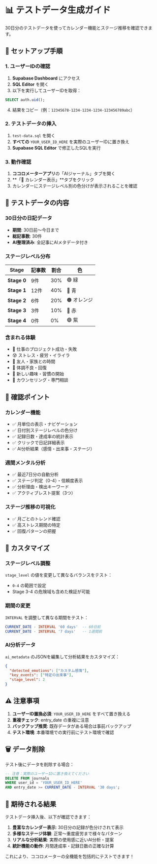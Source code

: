 # 📊 テストデータ生成ガイド

30日分のテストデータを使ってカレンダー機能とステージ推移を確認できます。

## 🚀 **セットアップ手順**

### **1. ユーザーIDの確認**
1. **Supabase Dashboard** にアクセス
2. **SQL Editor** を開く
3. 以下を実行してユーザーIDを取得：
```sql
SELECT auth.uid();
```
4. 結果をコピー（例：`12345678-1234-1234-1234-123456789abc`）

### **2. テストデータの挿入**
1. `test-data.sql` を開く
2. **すべての** `YOUR_USER_ID_HERE` を実際のユーザーIDに置き換え
3. **Supabase SQL Editor** で修正したSQLを実行

### **3. 動作確認**
1. **ココロメーターアプリ**の「AIジャーナル」タブを開く
2. **「📅 カレンダー表示」**タブをクリック
3. カレンダーにステージレベル別の色分けが表示されることを確認

## 📅 **テストデータの内容**

### **30日分の日記データ**
- **期間**: 30日前〜今日まで
- **総記事数**: 30件
- **AI整理済み**: 全記事にAIメタデータ付き

### **ステージレベル分布**
| Stage | 記事数 | 割合 | 色 |
|-------|--------|------|-----|
| **Stage 0** | 9件 | 30% | 🟢 緑 |
| **Stage 1** | 12件 | 40% | 🔵 青 |
| **Stage 2** | 6件 | 20% | 🟠 オレンジ |
| **Stage 3** | 3件 | 10% | 🔴 赤 |
| **Stage 4** | 0件 | 0% | 🟣 紫 |

### **含まれる体験**
- 🎯 仕事のプロジェクト成功・失敗
- 😰 ストレス・疲労・イライラ
- 🌈 友人・家族との時間
- 🏥 体調不良・回復
- 💪 新しい趣味・習慣の開始
- 🧠 カウンセリング・専門相談

## 🎯 **確認ポイント**

### **カレンダー機能**
- ✅ 月単位の表示・ナビゲーション
- ✅ 日付別ステージレベルの色分け
- ✅ 記録日数・達成率の統計表示
- ✅ クリックで日記詳細表示
- ✅ AI分析結果（感情・出来事・ステージ）

### **週間メンタル分析**
- ✅ 最近7日分の自動分析
- ✅ ステージ判定（0-4）・信頼度表示
- ✅ 分析理由・検出キーワード
- ✅ アクティブレスト提案（3つ）

### **ステージ推移の可視化**
- ✅ 月ごとのトレンド確認
- ✅ 高ストレス期間の特定
- ✅ 回復パターンの把握

## 🔧 **カスタマイズ**

### **ステージレベル調整**
`stage_level` の値を変更して異なるバランスをテスト：
- `0-4` の範囲で設定
- Stage 3-4 の危険域も含めた検証が可能

### **期間の変更**
`INTERVAL` を調整して異なる期間をテスト：
```sql
CURRENT_DATE - INTERVAL '60 days'  -- 60日前
CURRENT_DATE - INTERVAL '7 days'   -- 1週間前
```

### **AI分析データ**
`ai_metadata` のJSONを編集して分析結果をカスタマイズ：
```json
{
  "detected_emotions": ["カスタム感情"],
  "key_events": ["特定の出来事"],
  "stage_level": 2
}
```

## ⚠️ **注意事項**

1. **ユーザーID置換必須**: `YOUR_USER_ID_HERE` をすべて置き換える
2. **重複チェック**: entry_date の重複に注意
3. **バックアップ推奨**: 既存データがある場合は事前バックアップ
4. **テスト環境**: 本番環境での実行前にテスト環境で確認

## 🗑️ **データ削除**

テスト後にデータを削除する場合：
```sql
-- 注意：実際のユーザーIDに置き換えてください
DELETE FROM journals 
WHERE user_id = 'YOUR_USER_ID_HERE' 
AND entry_date >= CURRENT_DATE - INTERVAL '30 days';
```

## 🎉 **期待される結果**

テストデータ挿入後、以下が確認できます：

1. **豊富なカレンダー表示**: 30日分の記録が色分けされて表示
2. **多様なステージ体験**: 正常〜重度疲労まで様々なパターン
3. **リアルな分析結果**: 実際の使用感に近いAI分析・提案
4. **統計機能の動作**: 月間達成率・記録日数の正確な計算

これにより、ココロメーターの全機能を包括的にテストできます！ 